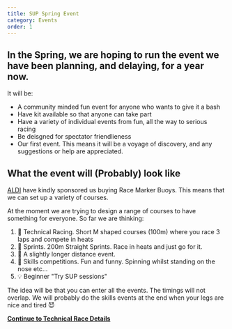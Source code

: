 ```yaml
---
title: SUP Spring Event
category: Events
order: 1
---
```


## In the Spring, we are hoping to run the event we have been planning, and delaying, for a year now. 
It will be:
- A community minded fun event for anyone who wants to give it a bash
- Have kit available so that anyone can take part
- Have a variety of individual events from fun, all the way to serious racing
- Be deisgned for spectator friendlieness
- Our first event. This means it will be a voyage of discovery, and any suggestions or help are appreciated.

## What the event will (Probably) look like

[ALDI](https://www.aldi.co.uk) have kindly sponsored us buying Race Marker Buoys. 
This means that we can set up a variety of courses. 

At the moment we are trying to design a range of courses to have something for everyone.
So far we are thinking:
1.  🏁 Technical Racing. Short M shaped courses (100m) where you race 3 laps and compete in heats
2.  🏁 Sprints. 200m Straight Sprints. Race in heats and just go for it.
3.  🏁 A slightly longer distance event.
4.  📐 Skills competitions. Fun and funny. Spinning whilst standing on the nose etc...
5.  💡 Beginner "Try SUP sessions"  

The idea will be that you can enter all the events. 
The timings will not overlap.
We will probably do the skills events at the end when your legs are nice and tired 😈





**[Continue to Technical Race Details](/clyde/Content/101.md/)**
